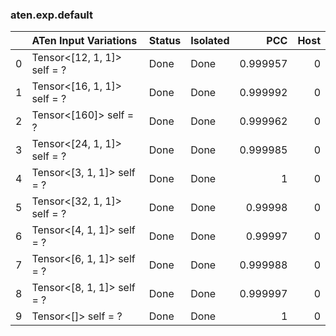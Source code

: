 ### aten.exp.default
|    | ATen Input Variations       | Status   | Isolated   |      PCC |   Host |
|---:|:----------------------------|:---------|:-----------|---------:|-------:|
|  0 | Tensor<[12, 1, 1]> self = ? | Done     | Done       | 0.999957 |      0 |
|  1 | Tensor<[16, 1, 1]> self = ? | Done     | Done       | 0.999992 |      0 |
|  2 | Tensor<[160]> self = ?      | Done     | Done       | 0.999962 |      0 |
|  3 | Tensor<[24, 1, 1]> self = ? | Done     | Done       | 0.999985 |      0 |
|  4 | Tensor<[3, 1, 1]> self = ?  | Done     | Done       | 1        |      0 |
|  5 | Tensor<[32, 1, 1]> self = ? | Done     | Done       | 0.99998  |      0 |
|  6 | Tensor<[4, 1, 1]> self = ?  | Done     | Done       | 0.99997  |      0 |
|  7 | Tensor<[6, 1, 1]> self = ?  | Done     | Done       | 0.999988 |      0 |
|  8 | Tensor<[8, 1, 1]> self = ?  | Done     | Done       | 0.999997 |      0 |
|  9 | Tensor<[]> self = ?         | Done     | Done       | 1        |      0 |

